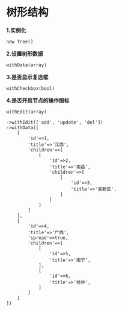 树形结构
===============

**1.实例化**

`new Tree()`

**2.设置树形数据**

`withData(array)`

**3.是否显示复选框**

`withCheckbox(bool)`

**4.是否开启节点的操作图标**

`withEdit(array)`

```
->withEdit(['add', 'update', 'del'])
->withData([
    [
        'id'=>1,
        'title'=>'江西',
        'children'=>[
            [
                'id'=>2,
                'title'=>'南昌',
                'children'=>[
                    [
                        'id'=>3,
                        'title'=>'高新区',
                    ]
                ]
            ]
        ]
    ],
    [
        'id'=>4,
        'title'=>'广西',
        'spread'=>true,
        'children'=>[
            [
                'id'=>5,
                'title'=>'南宁',
            ],
            [
                'id'=>6,
                'title'=>'桂林',
            ]
        ]
    ]
])
```